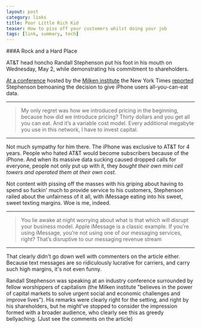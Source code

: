 ```yaml
---
layout: post
category: links
title: Poor Little Rich Kid
teaser: How to piss off your customers whilst doing your job
tags: [link, summary, tech]
---
```


###A Rock and a Hard Place

AT&T head honcho Randall Stephenson put his foot in his mouth on Wednesday, May 2, while demonstrating his commitment to shareholders.

[At a conference](http://www.milkeninstitute.org/events/gcprogram.taf?function=detail&EvID=3314&eventid=GC12) hosted by the [Milken institute](http://www.milkeninstitute.org) the New York Times [reported](http://bits.blogs.nytimes.com/2012/05/04/att-randall-stephenson/) Stephenson bemoaning the decision to give iPhone users all-you-can-eat data.

-----------------------------------------------------------------------------------------------------
> My only regret was how we introduced pricing in the beginning, because how did we introduce pricing? Thirty dollars and 
> you get all you can eat. And it’s a variable cost model. Every additional megabyte you use in this network, I have to 
> invest capital.
-----------------------------------------------------------------------------------------------------

Not much sympathy for him there. The iPhone was exclusive to AT&T for 4 years. People who hated AT&T would become subscribers because of the iPhone. And when its massive data sucking caused dropped calls for everyone, people not only put up with it, they _bought their own mini cell towers and operated them at their own cost_. 

Not content with pissing off the masses with his griping about having to spend so fuckin' much to provide service to his customers, Stephenson railed about the unfairness of it all, with iMessage eating into his sweet, sweet texting margins. Woe is me, indeed.

-----------------------------------------------------------------------------------------------------
> You lie awake at night worrying about what is that which will disrupt your business model. Apple iMessage is a classic 
> example. If you’re using iMessage, you’re not using one of our messaging services, right? That’s disruptive to our 
> messaging revenue stream
-----------------------------------------------------------------------------------------------------

That clearly didn't go down well with commenters on the article either. Because text messages are so ridiculously lucrative for carriers, and carry such high margins, it's not even funny. 

Randall Stephenson was speaking at an industry conference surrounded by fellow worshippers of capitalism (the Milken institute "believes in the power of capital markets to solve urgent social and economic challenges and improve lives"). His remarks were clearly right for the setting, and right by his shareholders, but he might've stopped to consider the impression formed with a broader audience, who clearly see this as greedy bellyaching. (Just see the comments on the article)
